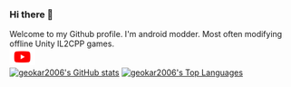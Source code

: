 ### Hi there 👋
Welcome to my Github profile. I'm android modder. Most often modifying offline Unity IL2CPP games.
<br/>
<a href="https://www.youtube.com/geokar2006">
  <img align="left" alt="YouTube" height="30px" src="https://raw.githubusercontent.com/geokar2006/geokar2006/master/res/youtube.svg" />
</a>
<br/>
<br/>
[![geokar2006's GitHub stats](https://github-readme-stats.vercel.app/api?username=geokar2006&show_icons=true&theme=tokyonight)](https://github.com/geokar2006)
[![geokar2006's Top Languages](https://github-readme-stats.vercel.app/api/top-langs/?username=geokar2006&layout=compact&theme=tokyonight)](https://github.com/geokar2006)
